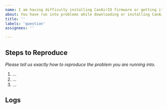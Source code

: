 ```yaml
---
name: I am having difficulty installing CanAirIO firmware or getting it to work
about: You have run into problems while downloading or installing CanAirIO firmware or app, or you are running into some other issue before even being able to run the app from the IDE.
title: ''
labels: 'question'
assignees: ''

---
```


## Steps to Reproduce

*Please tell us exactly how to reproduce the problem you are running into.*

1. ...
2. ...
3. ...

## Logs
```
```
